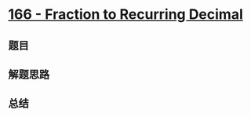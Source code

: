 # [166 - Fraction to Recurring Decimal](https://leetcode.com/problems/fraction-to-recurring-decimal/)

## 题目


## 解题思路


## 总结


